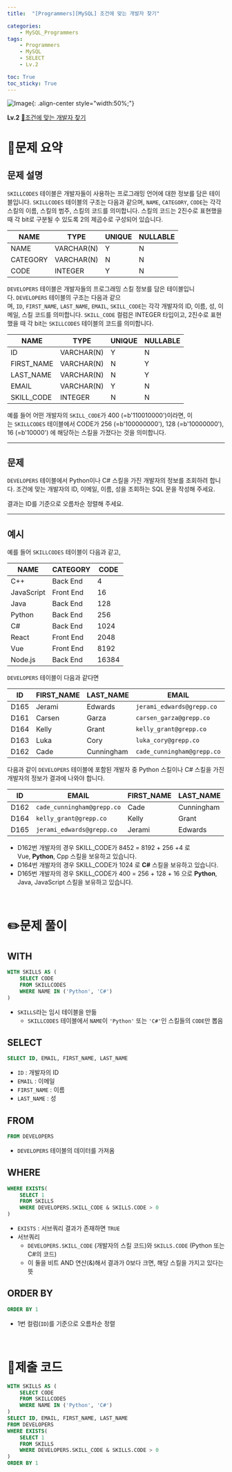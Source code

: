 ```yaml
---
title:  "[Programmers][MySQL] 조건에 맞는 개발자 찾기"

categories: 
    - MySQL_Programmers
tags: 
    - Programmers
    - MySQL
    - SELECT
    - Lv.2

toc: True
toc_sticky: True
---
```

![Image](https://github.com/user-attachments/assets/61171657-416b-4bc4-a74a-f29ecd4b43b5){: .align-center style="width:50%;"}

**Lv.2**
[🔗조건에 맞는 개발자 찾기](https://school.programmers.co.kr/learn/courses/30/lessons/276034)

# 📝문제 요약
## 문제 설명

`SKILLCODES` 테이블은 개발자들이 사용하는 프로그래밍 언어에 대한 정보를 담은 테이블입니다. `SKILLCODES` 테이블의 구조는 다음과 같으며, `NAME`, `CATEGORY`, `CODE`는 각각 스킬의 이름, 스킬의 범주, 스킬의 코드를 의미합니다. 스킬의 코드는 2진수로 표현했을 때 각 bit로 구분될 수 있도록 2의 제곱수로 구성되어 있습니다.

| NAME | TYPE | UNIQUE | NULLABLE |
| --- | --- | --- | --- |
| NAME | VARCHAR(N) | Y | N |
| CATEGORY | VARCHAR(N) | N | N |
| CODE | INTEGER | Y | N |

`DEVELOPERS` 테이블은 개발자들의 프로그래밍 스킬 정보를 담은 테이블입니다. `DEVELOPERS` 테이블의 구조는 다음과 같으며, `ID`, `FIRST_NAME`, `LAST_NAME`, `EMAIL`, `SKILL_CODE`는 각각 개발자의 ID, 이름, 성, 이메일, 스킬 코드를 의미합니다. `SKILL_CODE` 컬럼은 INTEGER 타입이고, 2진수로 표현했을 때 각 bit는 `SKILLCODES` 테이블의 코드를 의미합니다.

| NAME | TYPE | UNIQUE | NULLABLE |
| --- | --- | --- | --- |
| ID | VARCHAR(N) | Y | N |
| FIRST_NAME | VARCHAR(N) | N | Y |
| LAST_NAME | VARCHAR(N) | N | Y |
| EMAIL | VARCHAR(N) | Y | N |
| SKILL_CODE | INTEGER | N | N |

예를 들어 어떤 개발자의 `SKILL_CODE`가 400 (=b'110010000')이라면, 이는 `SKILLCODES` 테이블에서 CODE가 256 (=b'100000000'), 128 (=b'10000000'), 16 (=b'10000') 에 해당하는 스킬을 가졌다는 것을 의미합니다.

---

## 문제

`DEVELOPERS` 테이블에서 Python이나 C# 스킬을 가진 개발자의 정보를 조회하려 합니다. 조건에 맞는 개발자의 ID, 이메일, 이름, 성을 조회하는 SQL 문을 작성해 주세요.

결과는 ID를 기준으로 오름차순 정렬해 주세요.

---

## 예시

예를 들어 `SKILLCODES` 테이블이 다음과 같고,

| NAME | CATEGORY | CODE |
| --- | --- | --- |
| C++ | Back End | 4 |
| JavaScript | Front End | 16 |
| Java | Back End | 128 |
| Python | Back End | 256 |
| C# | Back End | 1024 |
| React | Front End | 2048 |
| Vue | Front End | 8192 |
| Node.js | Back End | 16384 |

`DEVELOPERS` 테이블이 다음과 같다면

| ID | FIRST_NAME | LAST_NAME | EMAIL | SKILL_CODE |
| --- | --- | --- | --- | --- |
| D165 | Jerami | Edwards | `jerami_edwards@grepp.co` | 400 |
| D161 | Carsen | Garza | `carsen_garza@grepp.co` | 2048 |
| D164 | Kelly | Grant | `kelly_grant@grepp.co` | 1024 |
| D163 | Luka | Cory | `luka_cory@grepp.co` | 16384 |
| D162 | Cade | Cunningham | `cade_cunningham@grepp.co` | 8452 |

다음과 같이 `DEVELOPERS` 테이블에 포함된 개발자 중 Python 스킬이나 C# 스킬을 가진 개발자의 정보가 결과에 나와야 합니다.

| ID | EMAIL | FIRST_NAME | LAST_NAME |
| --- | --- | --- | --- |
| D162 | `cade_cunningham@grepp.co` | Cade | Cunningham |
| D164 | `kelly_grant@grepp.co` | Kelly | Grant |
| D165 | `jerami_edwards@grepp.co` | Jerami | Edwards |
- D162번 개발자의 경우 SKILL_CODE가 8452 = 8192 + 256 +4 로 Vue, **Python**, Cpp 스킬을 보유하고 있습니다.
- D164번 개발자의 경우 SKILL_CODE가 1024 로 **C#** 스킬을 보유하고 있습니다.
- D165번 개발자의 경우 SKILL_CODE가 400 = 256 + 128 + 16 으로 **Python**, Java, JavaScript 스킬을 보유하고 있습니다.


<br>

# ✏️문제 풀이
## WITH

```sql
WITH SKILLS AS (
    SELECT CODE
    FROM SKILLCODES
    WHERE NAME IN ('Python', 'C#')
)
```

- `SKILLS`라는 임시 테이블을 만듦
    - `SKILLCODES` 테이블에서 `NAME`이 `'Python'` 또는 `'C#'`인 스킬들의 `CODE`만 뽑음

## SELECT

```sql
SELECT ID, EMAIL, FIRST_NAME, LAST_NAME
```

- `ID` : 개발자의 ID
- `EMAIL` : 이메일
- `FIRST_NAME` : 이름
- `LAST_NAME` : 성

## FROM

```sql
FROM DEVELOPERS
```

- `DEVELOPERS` 테이블의 데이터를 가져옴

## WHERE

```sql
WHERE EXISTS(
    SELECT 1
    FROM SKILLS
    WHERE DEVELOPERS.SKILL_CODE & SKILLS.CODE > 0
)
```

- `EXISTS` : 서브쿼리 결과가 존재하면 `TRUE`
- 서브쿼리
    - `DEVELOPERS.SKILL_CODE` (개발자의 스킬 코드)와 `SKILLS.CODE` (Python 또는 C#의 코드)
    - 이 둘을 비트 AND 연산(&)해서 결과가 0보다 크면, 해당 스킬을 가지고 있다는 뜻

## ORDER BY

```sql
ORDER BY 1
```

- 1번 컬럼(`ID`)를 기준으로 오름차순 정렬

<br>

# 💯제출 코드
```sql
WITH SKILLS AS (
    SELECT CODE
    FROM SKILLCODES
    WHERE NAME IN ('Python', 'C#')
)
SELECT ID, EMAIL, FIRST_NAME, LAST_NAME
FROM DEVELOPERS
WHERE EXISTS(
    SELECT 1
    FROM SKILLS
    WHERE DEVELOPERS.SKILL_CODE & SKILLS.CODE > 0
)
ORDER BY 1
```